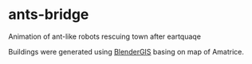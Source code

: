 # ants-bridge
Animation of ant-like robots rescuing town after eartquaqe

Buildings were generated using [BlenderGIS](https://github.com/domlysz/BlenderGIS) basing on map of Amatrice.
